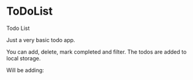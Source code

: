 # ToDoList
Todo List

Just a very basic todo app.

You can add, delete, mark completed and filter. The todos are added to local storage.

Will be adding: